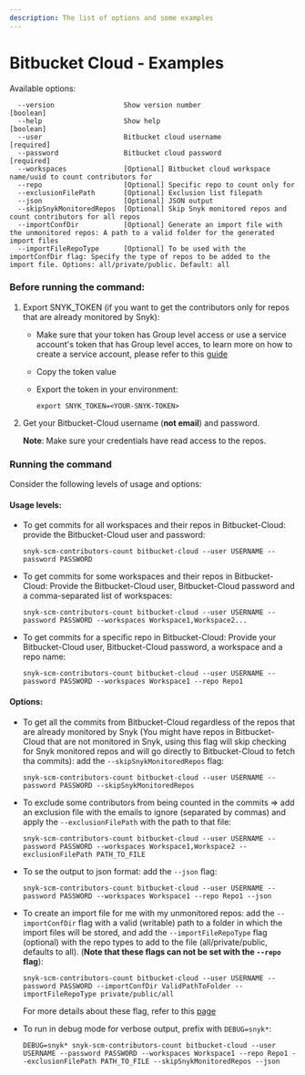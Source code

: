 ```yaml
---
description: The list of options and some examples
---
```


# Bitbucket Cloud - Examples

Available options:

```
  --version                 Show version number                        [boolean]
  --help                    Show help                                  [boolean]
  --user                    Bitbucket cloud username                   [required]
  --password                Bitbucket cloud password                   [required]
  --workspaces              [Optional] Bitbucket cloud workspace name/uuid to count contributors for
  --repo                    [Optional] Specific repo to count only for
  --exclusionFilePath       [Optional] Exclusion list filepath
  --json                    [Optional] JSON output
  --skipSnykMonitoredRepos  [Optional] Skip Snyk monitored repos and count contributors for all repos
  --importConfDir           [Optional] Generate an import file with the unmonitored repos: A path to a valid folder for the generated import files
  --importFileRepoType      [Optional] To be used with the importConfDir flag: Specify the type of repos to be added to the import file. Options: all/private/public. Default: all
```

### Before running the command:

1. Export SNYK\_TOKEN (if you want to get the contributors only for repos that are already monitored by Snyk):
   * Make sure that your token has Group level access or use a service account's token that has Group level acces, to learn more on how to create a service account, please refer to this [guide](https://docs.snyk.io/features/integrations/managing-integrations/service-accounts#how-to-set-up-a-service-account)
   * Copy the token value
   *   Export the token in your environment:&#x20;

       ```
       export SNYK_TOKEN=<YOUR-SNYK-TOKEN>
       ```
2.  Get your Bitbucket-Cloud username (**not email**) and password.

    **Note**: Make sure your credentials have read access to the repos.

### Running the command

Consider the following levels of usage and options:

#### Usage levels:

*   To get commits for all workspaces and their repos in Bitbucket-Cloud: provide the Bitbucket-Cloud user and password:

    ```
    snyk-scm-contributors-count bitbucket-cloud --user USERNAME --password PASSWORD
    ```
*   To get commits for some workspaces and their repos in Bitbucket-Cloud: Provide the Bitbucket-Cloud user, Bitbucket-Cloud password and a comma-separated list of workspaces:

    ```
    snyk-scm-contributors-count bitbucket-cloud --user USERNAME --password PASSWORD --workspaces Workspace1,Workspace2...
    ```
*   To get commits for a specific repo in Bitbucket-Cloud: Provide your Bitbucket-Cloud user, Bitbucket-Cloud password, a workspace and a repo name:

    ```
    snyk-scm-contributors-count bitbucket-cloud --user USERNAME --password PASSWORD --workspaces Workspace1 --repo Repo1
    ```

#### Options:

*   To get all the commits from Bitbucket-Cloud regardless of the repos that are already monitored by Snyk (You might have repos in Bitbucket-Cloud that are not monitored in Snyk, using this flag will skip checking for Snyk monitored repos and will go directly to Bitbucket-Cloud to fetch tha commits): add the `--skipSnykMonitoredRepos` flag:

    ```
    snyk-scm-contributors-count bitbucket-cloud --user USERNAME --password PASSWORD --skipSnykMonitoredRepos
    ```
*   To exclude some contributors from being counted in the commits => add an exclusion file with the emails to ignore (separated by commas) and apply the `--exclusionFilePath` with the path to that file:

    ```
    snyk-scm-contributors-count bitbucket-cloud --user USERNAME --password PASSWORD --workspaces Workspace1,Workspace2 --exclusionFilePath PATH_TO_FILE
    ```
*   To se the output to json format: add the `--json` flag:

    ```
    snyk-scm-contributors-count bitbucket-cloud --user USERNAME --password PASSWORD --workspaces Workspace1 --repo Repo1 --json
    ```
*   To create an import file for me with my unmonitored repos: add the `--importConfDir` flag  with a valid (writable) path to a folder in which the import files will be stored, and add the `--importFileRepoType` flag (optional) with the repo types to add to the file (all/private/public, defaults to all). (**Note that these flags can not be set with the `--repo` flag**):

    ```
    snyk-scm-contributors-count bitbucket-cloud --user USERNAME --password PASSWORD --importConfDir ValidPathToFolder --importFileRepoType private/public/all
    ```

    For more details about these flag, refer to this [page](../../creating-and-using-the-import-files.md)
*   To run in debug mode for verbose output, prefix with `DEBUG=snyk*`:

    ```
    DEBUG=snyk* snyk-scm-contributors-count bitbucket-cloud --user USERNAME --password PASSWORD --workspaces Workspace1 --repo Repo1 --exclusionFilePath PATH_TO_FILE --skipSnykMonitoredRepos --json
    ```
